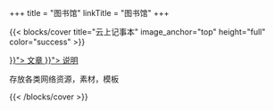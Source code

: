+++
title = "图书馆"
linkTitle = "图书馆"
+++

{{< blocks/cover title="云上记事本" image_anchor="top" height="full" color="success" >}}

<div class="mx-auto">
	<a class="btn btn-lg btn-default btn-colourful text-white mr-3 mb-4" href="{{< relref "/doc" >}}">
		文章 <i class="fa fa-book ml-2 "></i>
	</a>
	<a class="btn btn-lg btn-default btn-colourful text-white mr-3 mb-4" href="{{< relref "/about" >}}">
		说明<i class="fas fa-arrow-alt-circle-right ml-2"></i>
	</a>
	<p class="lead  ml-2 text-white">
		存放各类网络资源，素材，模板
	</p>
</div>

{{< /blocks/cover >}}





